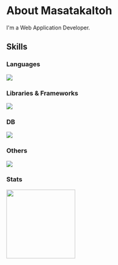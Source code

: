 <h1>About MasatakaItoh</h1>

<p>I'm a Web Application Developer.</p>

<h2>Skills</h2>

<div align="left">
  <h3>Languages</h3>
  <div><img src="https://skillicons.dev/icons?i=html,css,ts,nodejs,php" /></div>

  <h3>Libraries & Frameworks</h3>
  <div><img src="https://skillicons.dev/icons?i=react,nextjs,astro,tailwind,emotion,express,nestjs,laravel" /></div>
  
  <h3>DB</h3>
  <div><img src="https://skillicons.dev/icons?i=graphql,apollo,postgres,mongodb,prisma,postman" /></div>
  
  <h3>Others</h3>
  <div><img src="https://skillicons.dev/icons?i=vite,vitest,cloudflare,supabase,firebase,gcp,aws,vercel,docker,githubactions,figma" /></div>
    
  <h3>Stats</h3>
  <img src="https://github-readme-stats.vercel.app/api/top-langs/?username=MasatakaItoh&theme=dark" height="180" />
</div>
